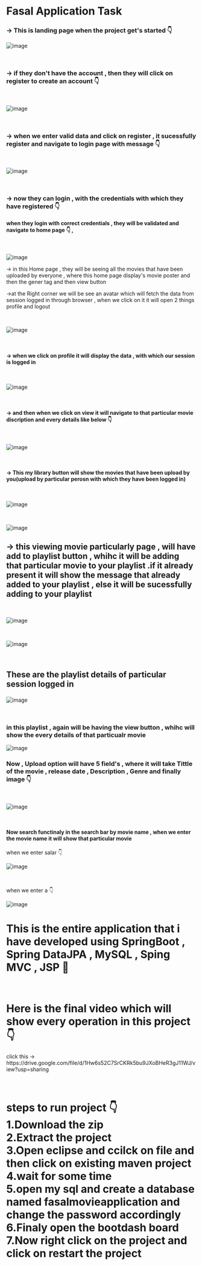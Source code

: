 <h1>Fasal Application Task</h1>
<h3>-> This is landing page when the project get's started 👇</h3>

![image](https://github.com/Pradeeptata0411/FasalTask/assets/109360049/f2b8155c-1c0a-4859-9cac-820524f6ec33)

<br>
<h3>-> if they don't have the account , then they will click on register to create an account 👇</h3>
<br>

![image](https://github.com/Pradeeptata0411/FasalTask/assets/109360049/2f12071d-1e7d-4208-aaf5-37616b54aa55)

<br>
<h3>-> when we enter valid data and click on register , it sucessfully register and navigate to login page with message 👇</h3>
<br>

![image](https://github.com/Pradeeptata0411/FasalTask/assets/109360049/5421dfce-1f4c-411b-9f5c-77e0471b3d64)

<br>
<h3>-> now they can login , with the credentials with which they have registered 👇</h3>
<h4>when they login with correct credentials , they will be validated and navigate to home page 👇 , </h4>
<br>

![image](https://github.com/Pradeeptata0411/FasalTask/assets/109360049/0e03840f-0ece-44c9-a256-14b2a1682bd8)
<p>-> in this Home page , they will be seeing all the movies that have been uploaded by everyone , where this home page display's movie poster and then the gener tag and then view button</p>
<p>->at the Right corner we will be see an avatar which will fetch the data from session logged in through browser , when we click on it it will open 2 things profile and logout</p>
<br>

![image](https://github.com/Pradeeptata0411/FasalTask/assets/109360049/0130c2c8-7cf8-41f9-85f6-e70a91884637)

<br>
<h4><p>-> when we click on profile it will display the data , with which our session is logged in</p></h4>
<br>

![image](https://github.com/Pradeeptata0411/FasalTask/assets/109360049/f8ba61ea-32cb-4eb4-9a4c-3fef2a1025df)

<br>
<h4><p>-> and then when we click on view it will navigate to that particular movie discription and every details like below 👇</p></h4>
<br>

![image](https://github.com/Pradeeptata0411/FasalTask/assets/109360049/3fc1cb9e-e70b-4ae6-8c58-e46a7d96abeb)

<br>
<h4><p>-> This my library button will show the movies that have been upload by you(upload by particular perosn with which they have been logged in) </p></h4>
<br>

![image](https://github.com/Pradeeptata0411/FasalTask/assets/109360049/0b5abcee-4cee-40a2-a43d-8ec9b94b3b3e)

<br>

![image](https://github.com/Pradeeptata0411/FasalTask/assets/109360049/33d89091-2bc4-474c-9a1e-9543f0d7fbc1)

<h2>-> this viewing movie particularly page , will have add to playlist button , whihc it will be adding that particular movie to your playlist .if it already present it will show the message that already added to your playlist , else it will be sucessfully adding to your playlist</h2>
<br>

![image](https://github.com/Pradeeptata0411/FasalTask/assets/109360049/f51a0c24-db39-4ac8-9510-3490f6ca8860)

<br>

![image](https://github.com/Pradeeptata0411/FasalTask/assets/109360049/14068523-81c9-46a1-97d6-840948c55970)

<br>

<h2><p>These are the playlist details of particular session logged in</p></h2>

![image](https://github.com/Pradeeptata0411/FasalTask/assets/109360049/2085b8f5-1562-4f21-8319-80545803ff49)

<br>

<h3>in this playlist , again will be having the view button , whihc will show the every details of that particualr movie</h3>

![image](https://github.com/Pradeeptata0411/FasalTask/assets/109360049/86010cd4-155c-44ad-9526-d2dcf27059c8)


<h3>Now , Upload option will have 5 field's , where it will take Tittle of the movie , release date , Description , Genre and finally image 👇</h3>
<br>

![image](https://github.com/Pradeeptata0411/FasalTask/assets/109360049/aedf65bb-56ad-4bc3-8ca2-e806234d20a5)

<br>
<h4>Now search functinaly in the search bar by movie name , when we enter the movie name it will show that particular movie</h4>

<p>when we enter salar 👇</p>

![image](https://github.com/Pradeeptata0411/FasalTask/assets/109360049/f778d944-dbb7-480e-a17c-0e2f2432a297)

<br>
<p>when we enter a 👇</p>

![image](https://github.com/Pradeeptata0411/FasalTask/assets/109360049/2b019cf9-8105-4a4e-a14b-e03abf47b017)

<h1>This is the entire application that i have developed using SpringBoot , Spring DataJPA , MySQL , Sping MVC , JSP 🤝</h1>
<br>
<h1>Here is the final video which will show every operation in this project 👇</h1>
click this -> https://drive.google.com/file/d/1Hw6s52C7SrCKRk5bu9JXoBHeR3gJ11WJ/view?usp=sharing

<br>
<br>
<br>

<h1>
steps to run project 👇 <br>
1.Download the zip <br>
2.Extract the project <br>
3.Open eclipse and ccilck on file and then click on existing maven project  <br>
4.wait for some time <br>
5.open my sql and create a database named fasalmovieapplication and change the password accordingly <br>
6.Finaly open the bootdash board <br>
7.Now right click on the project and click on restart the project <br>
</h1>
